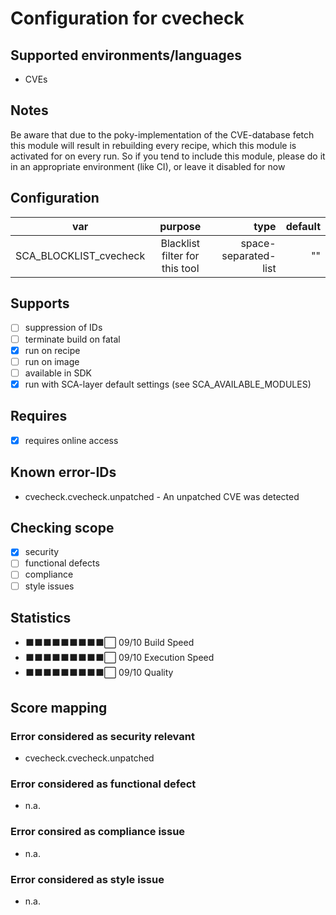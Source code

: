 # Configuration for cvecheck

## Supported environments/languages

* CVEs

## Notes

Be aware that due to the poky-implementation of the CVE-database fetch this module will result in rebuilding
every recipe, which this module is activated for on every run.
So if you tend to include this module, please do it in an appropriate environment (like CI), or leave it disabled for now

## Configuration

| var | purpose | type | default |
| ------------- |:-------------:| -----:| -----:
| SCA_BLOCKLIST_cvecheck | Blacklist filter for this tool | space-separated-list | ""

## Supports

* [ ] suppression of IDs
* [ ] terminate build on fatal
* [x] run on recipe
* [ ] run on image
* [ ] available in SDK
* [x] run with SCA-layer default settings (see SCA_AVAILABLE_MODULES)

## Requires

* [x] requires online access

## Known error-IDs

* cvecheck.cvecheck.unpatched - An unpatched CVE was detected

## Checking scope

* [x] security
* [ ] functional defects
* [ ] compliance
* [ ] style issues

## Statistics

* ⬛⬛⬛⬛⬛⬛⬛⬛⬛⬜ 09/10 Build Speed
* ⬛⬛⬛⬛⬛⬛⬛⬛⬛⬜ 09/10 Execution Speed
* ⬛⬛⬛⬛⬛⬛⬛⬛⬛⬜ 09/10 Quality

## Score mapping

### Error considered as security relevant

* cvecheck.cvecheck.unpatched

### Error considered as functional defect

* n.a.

### Error consired as compliance issue

* n.a.

### Error considered as style issue

* n.a.
